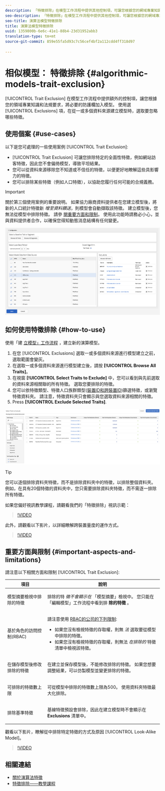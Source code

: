 ```yaml
---
description: 「特徵排除」在模型工作流程中提供其他控制項，可讓您根據您的網域專業知識和法規要求，在模型中新增必要的防護欄。 使用「排除」選項，選取從一或多個資料來源建立模型時要忽略的特徵。
seo-description: 「特徵排除」在模型工作流程中提供其他控制項，可讓您根據您的網域專業知識和法規要求，在模型中新增必要的防護欄。 使用「排除」選項，選取從一或多個資料來源建立模型時要忽略的特徵。
seo-title: 演算法模型特徵排除
title: 演算法模型特徵排除
uuid: 1359800b-6e6c-41e1-88b4-23d31952abb3
translation-type: tm+mt
source-git-commit: 859e55fa5d93c7c56cef4bf2a112cdd4ff318d97

---
```



# 相似模型： 特徵排除 {#algorithmic-models-trait-exclusion}

[!UICONTROL Trait Exclusion] 在模型工作流程中提供額外的控制項，讓您根據您的領域專業知識和法規要求，將必要的防護欄加入模型。 使用選 [!UICONTROL Exclusions] 項，在從一或多個資料來源建立模型時，選取要忽略哪些特徵。

## 使用個案 {#use-cases}

以下是您可處理的一些使用案例 [!UICONTROL Trait Exclusion]:

* [!UICONTROL Trait Exclusion] 可讓您排除特定的全面性特徵，例如網站訪客特徵，因此您不會偏倚模型，導致平坦結果。
* 您可以從資料來源移除您不知道或不信任的特徵，以便更好地瞭解這些具影響力的特徵。
* 您可以排除某些特徵（例如人口特徵），以協助您履行任何可能的合規義務。

>[!IMPORTANT]
>
>關於第三個使用案例的重要說明。 如果協力廠商資料提供者在您建立模型後，將新的人口統計特徵新 *增至資料饋送*，則模型會自動擷取該特徵。 建立模型後，您無法從模型中排除特徵。 請參 [閱重要方面和限制](../../features/algorithmic-models/trait-exclusion-algo-models.md#important-aspects-and-limitations)。 使用此功能時請務必小心，並與資料提供者合作，以確保您得知動態消息結構有任何變更。

![](assets/lam_exclude_traits.png)

## 如何使用特徵排除 {#how-to-use}

使用「建 [立模型」工作流程](../../features/algorithmic-models/create-model.md#build-model) ，建立新的演算模型。

1. 在您 [!UICONTROL Exclusions] 選取一或多個資料來源進行模型建立之前，選取範圍會變灰。
2. 在選取一或多個資料來源進行模型建立後，請按 **[!UICONTROL Browse All Traits]**。
3. 在視窗 **[!UICONTROL Select Traits to Exclude]** 中，您可以看到與先前選取的資料來源相關聯的所有特徵。 選取您要排除的特徵。
4. 您可以依特徵類型、特徵人口族群類型([裝置ID](../../reference/ids-in-aam.md)[和跨裝置ID](../../reference/ids-in-aam.md))篩選特徵，或瀏覽特徵資料夾。 請注意，特徵資料夾只會顯示與您選取資料來源相關的特徵。
5. Press **[!UICONTROL Exclude Selected Traits]**.

![特徵排除](assets/trait-exclusions-browse-traits.png)

>[!TIP]
>
>您可以逐個排除資料夾特徵，而不是排除資料夾中的特徵，以排除整個資料夾。 例如，在具有20個特徵的資料夾中，您只需要排除資料夾特徵，而不需逐一排除所有特徵。

如果您偏好視訊教學課程，請觀看我們的「特徵排除」視訊示範：

>[!VIDEO](https://video.tv.adobe.com/v/25569/?quality=12)

此外，請觀看以下影片，以詳細瞭解跨裝置量度的運作方式。

>[!VIDEO](https://docs.adobe.com/content/help/en/audience-manager-learn/tutorials/build-and-manage-audiences/profile-merge/understanding-cross-device-metrics-in-audience-manager.html)

## 重要方面與限制 {#important-aspects-and-limitations}

請注意以下相關方面和限制 [!UICONTROL Trait Exclusion]:

<table id="table_BA5C3545BC9E4717BD567B00C803AA53"> 
 <thead> 
  <tr> 
   <th colname="col1" class="entry"> 項目 </th> 
   <th colname="col2" class="entry"> 說明 </th>
  </tr> 
 </thead>
 <tbody> 
  <tr> 
   <td colname="col1"> <p>模型摘要檢視中排除的特徵 </p> </td>
   <td colname="col2"> <p>排除的特 <i>徵不會顯示在</i> 「模型摘要」檢視中。 您只能在「編輯模型」工作流程中看到排 <b><span class="uicontrol"> 除的特徵</span></b> 。 </p> </td>
  </tr> 
  <tr> 
   <td colname="col1"> <p>基於角色的訪問控制(RBAC) </p> </td>
   <td colname="col2"> <p>請注意使用 <a href="../../features/administration/administration-overview.md#administration"> RBAC的公司的下列限制</a>: </p> <p>
     <ul id="ul_38A4056C235B428C822EA4A353893786"> 
      <li id="li_2624FB35581F4807B8530910D63FFDBF">如果您沒有檢視特徵的存取權，則無 <i>法</i> 選取要從模型中排除的特徵。 </li>
      <li id="li_3FD7A12AAAA8462EA84A760C05F20379">如果您沒有檢視特徵的存取權，則無法 <i>在排除的</i> 特徵清單中檢視該特徵。 </li>
     </ul> </p> </td>
  </tr> 
  <tr> 
   <td colname="col1"> <p>在儲存模型後修改排除的特徵 </p> </td>
   <td colname="col2"> <p>在建立並保存模型後，不能修改排除的特徵。 如果您想要調整結果，可以仿製模型並變更排除的特徵。 </p> </td>
  </tr> 
  <tr> 
   <td colname="col1"> <p>可排除的特徵數上限 </p> </td>
   <td colname="col2"> <p>可從模型中排除的特徵數上限為500。 使用資料夾特徵最大化排除。 </p> </td>
  </tr> 
  <tr> 
   <td colname="col1"> <p>排除基準特徵 </p> </td>
   <td colname="col2"> <p>基線特徵預設會排除，因此在建立模型時不會顯示在 <b><span class="uicontrol"> Exclusions</span></b> 清單中。 </p> </td>
  </tr>
 </tbody>
</table>

觀看以下影片，瞭解從中排除特定特徵的方式及原因 [!UICONTROL Look-Alike Model]。

>[!VIDEO](https://video.tv.adobe.com/v/25569/)

## 相關連結

* [關於演算法特徵](/help/using/features/algorithmic-models/understanding-models.md)
* [特徵排除——教學課程](https://helpx.adobe.com/audience-manager/kt/using/excluding-traits-look-alike-model-feature-video-use.html)